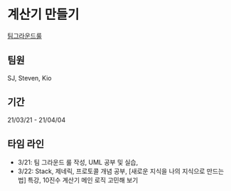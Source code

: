 # 계산기 만들기

[팀그라운드룰](https://github.com/stevenkim18/ios-calculator-app/blob/main/docs/teamGroundRule.md)

## 팀원
SJ, Steven, Kio

## 기간
21/03/21 - 21/04/04

## 타임 라인
- 3/21: 팀 그라운드 룰 작성, UML 공부 및 실습, 
- 3/22: Stack, 제네릭, 프로토콜 개념 공부, [새로운 지식을 나의 지식으로 만드는 법] 특강, 10진수 계산기 메인 로직 고민해 보기
